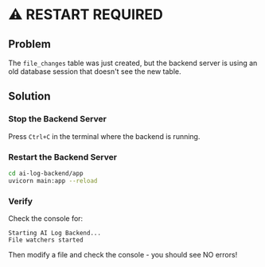 # ⚠️ RESTART REQUIRED

## Problem
The `file_changes` table was just created, but the backend server is using an old database session that doesn't see the new table.

## Solution

### Stop the Backend Server
Press `Ctrl+C` in the terminal where the backend is running.

### Restart the Backend Server
```bash
cd ai-log-backend/app
uvicorn main:app --reload
```

### Verify
Check the console for:
```
Starting AI Log Backend...
File watchers started
```

Then modify a file and check the console - you should see NO errors!


